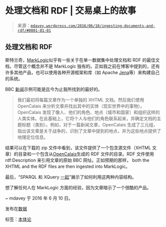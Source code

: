 <!--yml

类别：未分类

日期：2024-05-18 05:31:04

-->

# 处理文档和 RDF | 交易桌上的故事

> 来源：[`mdavey.wordpress.com/2016/06/10/ingesting-documents-and-rdf/#0001-01-01`](https://mdavey.wordpress.com/2016/06/10/ingesting-documents-and-rdf/#0001-01-01)

## 处理文档和 RDF

斯特兰奇，[MarkLogic](http://www.marklogic.com/)似乎有一些关于在单一数据集中处理文档和 RDF 的最佳文档，尽管这个概念并不是 MarkLogic 独有的。正如我之前在博客中提到的，还有许多其他产品，也可以使用各种开源框架和库（如 Apache [Jena](https://jena.apache.org/index.html)等）来构建自己的系统。

BBC [新闻](https://developer.marklogic.com/learn/semantics-exercises/loading-data)示例可能是迄今为止我所找到的最好的。

> 我们最初将每篇文章作为一个单独的 XHTML 文档。然后我们使用 OpenCalais 来分析文章并找出其中的实体（现实世界中的事物）。OpenCalais 发现了像人、他们的角色、地点（城市和国家）和组织这样的人类实体。在此基础上，它将个人与他们的角色联系起来，并确定文档的主题标题（类别）。例如，对于一篇新闻文章，OpenCalais 生成了三元组，指出该文章是关于战争的，识别了文章中提到的地点，并为这些地点提供了地理定位信息。

结果可以在下载的 zip 文件中看到，该文件提供了一个包含源文件（XHTML 文章）的目录和一个包含从[OpenCalais](http://www.opencalais.com/)生成的 RDF 文件的目录。RDF 文件使用 rdf:Description 来引用文章的原始 BBC 网址。正如预期的那样， both the XHTML and the RDF files are then ingested into MarkLogic。

最后，“SPARQL 和 XQuery [一起](https://developer.marklogic.com/learn/semantics-exercises/sparql-and-xquery)”展示了如何利用这两种内容结构。

想了解任何人在 MarkLogic 方面的经验，因为文章暗示了一个很酷的产品。

~ mdavey 于 2016 年 6 月 10 日。

发布在[数据](https://mdavey.wordpress.com/category/data/)

标签：[本体论](https://mdavey.wordpress.com/tag/ontology/)
